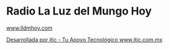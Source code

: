 Radio La Luz del Mungo Hoy
==========

<a href="http://www.lldmhoy.com" >www.lldmhoy.com</a>

<a href="http://www.itic.com.mx">Desarrollada por itic - Tu Apoyo Tecnológico
www.itic.com.mx</a>